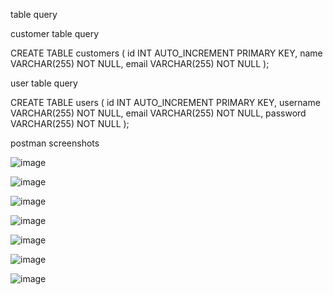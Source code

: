 table query

customer table query

CREATE TABLE customers (
    id INT AUTO_INCREMENT PRIMARY KEY,
    name VARCHAR(255) NOT NULL,
    email VARCHAR(255) NOT NULL
);

user table query

CREATE TABLE users (
    id INT AUTO_INCREMENT PRIMARY KEY,
    username VARCHAR(255) NOT NULL,
    email VARCHAR(255) NOT NULL,
    password VARCHAR(255) NOT NULL
);

postman screenshots


![image](https://github.com/Pushpa-Mali/Customer-REST-API-nodejs/assets/94977416/58b44160-3375-41d5-8705-1038b540588a)

![image](https://github.com/Pushpa-Mali/Customer-REST-API-nodejs/assets/94977416/bdf7139c-3c7c-46c5-a87d-ac18e5fc4f2e)

![image](https://github.com/Pushpa-Mali/Customer-REST-API-nodejs/assets/94977416/f92a4143-990d-4b9f-b1fa-e60d770e3c5f)

![image](https://github.com/Pushpa-Mali/Customer-REST-API-nodejs/assets/94977416/83f4310d-c8de-4b73-ab51-21fc27af2ea6)

![image](https://github.com/Pushpa-Mali/Customer-REST-API-nodejs/assets/94977416/b14a40d9-78c8-4163-a824-b6c549b29420)

![image](https://github.com/Pushpa-Mali/Customer-REST-API-nodejs/assets/94977416/70c0fcb5-0e20-44be-b3d9-0dcf6c4109a8)

![image](https://github.com/Pushpa-Mali/Customer-REST-API-nodejs/assets/94977416/41a32770-8d1f-4857-bfd1-2584e1e13ae0)





